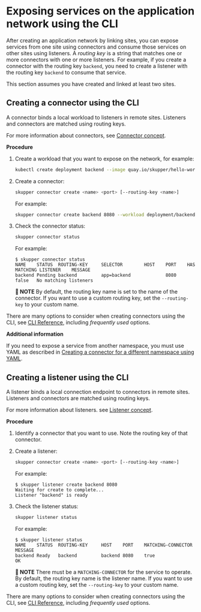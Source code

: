 <a id="kube-exposing-services-cli"></a>
# Exposing services on the application network using the CLI

After creating an application network by linking sites, you can expose services from one site using connectors and consume those services on other sites using listeners.
A *routing key* is a string that matches one or more connectors with one or more listeners.
For example, if you create a connector with the routing key `backend`, you need to create a listener with the routing key `backend` to consume that service.

This section assumes you have created and linked at least two sites.

<a id="kube-creating-connector-cli"></a>
<!-- Creating a connector on Kubernetes using the CLI -->
## Creating a connector using the CLI

A connector binds a local workload to listeners in remote sites.
Listeners and connectors are matched using routing keys.

For more information about connectors, see [Connector concept][connector].

**Procedure**

1. Create a workload that you want to expose on the network, for example:
   ```bash
   kubectl create deployment backend --image quay.io/skupper/hello-world-backend --replicas 3
   ```

2. Create a connector:
   ```bash
   skupper connector create <name> <port> [--routing-key <name>]
   ```
   For example:

   ```bash
   skupper connector create backend 8080 --workload deployment/backend
   ```
3. Check the connector status:
   ```bash
   skupper connector status
   ```
   
   For example:
   
   ```
   $ skupper connector status
   NAME    STATUS  ROUTING-KEY     SELECTOR        HOST    PORT    HAS MATCHING LISTENER    MESSAGE
   backend Pending backend         app=backend             8080    false   No matching listeners
   ```
   **📌 NOTE**
   By default, the routing key name is set to the name of the connector.
   If you want to use a custom routing key, set the `--routing-key` to your custom name.

There are many options to consider when creating connectors using the CLI, see [CLI Reference][cli-ref], including *frequently used* options.

**Additional information**

If you need to expose a service from another namespace, you must use YAML as described in [Creating a connector for a different namespace using YAML][attached].

<a id="kube-creating-listener-cli"></a>
<!-- Creating a listener on Kubernetes using the CLI -->
## Creating a listener using the CLI

A listener binds a local connection endpoint to connectors in remote sites. 
Listeners and connectors are matched using routing keys.

For more information about listeners. see [Listener concept][listener].

**Procedure**

1. Identify a connector that you want to use.
   Note the routing key of that connector.

2. Create a listener:
   ```bash
   skupper connector create <name> <port> [--routing-key <name>]
   ```
   For example:
   ```
   $ skupper listener create backend 8080
   Waiting for create to complete...
   Listener "backend" is ready
   ```

3. Check the listener status:
   ```bash
   skupper listener status
   ```
   
   For example:
   
   ```
   $ skupper listener status
   NAME    STATUS  ROUTING-KEY     HOST    PORT    MATCHING-CONNECTOR      MESSAGE
   backend Ready   backend         backend 8080    true                    OK
   ```
   
   **📌 NOTE**
   There must be a `MATCHING-CONNECTOR` for the service to operate.
   By default, the routing key name is the listener name.
   If you want to use a custom routing key, set the `--routing-key` to your custom name.

There are many options to consider when creating connectors using the CLI, see [CLI Reference][cli-ref], including *frequently used* options.


[cli-ref]: https://skupperproject.github.io/refdog/commands/index.html
[connector]: https://skupperproject.github.io/refdog/concepts/connector.html
[listener]: https://skupperproject.github.io/refdog/concepts/listener.html
[attached]: ../kube-yaml/service-exposure.html#kube-creating-attachedconnector-yaml